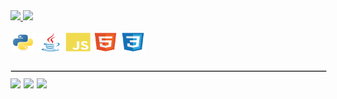 <div>
  <a href="https://github.com/PxS00">
    <img height="180em" src="https://github-readme-stats.vercel.app/api?username=PxS00&show_icons=true&title_color=8b2bfa&text_color=e1d8ff&icon_color=bb6bd9&bg_color=0d1117&include_all_commits=true&count_private=true"/>
    <img height="180em" src="https://github-readme-stats.vercel.app/api/top-langs/?username=PxS00&layout=compact&langs_count=10&title_color=8b2bfa&text_color=e1d8ff&icon_color=bb6bd9&bg_color=0d1117&hide=scss,shell,makefile"/>
  </a>
</div>


<div style="display: inline_block"><br>
  <img align="center" alt="Python" height="30" width="40" src="https://raw.githubusercontent.com/devicons/devicon/master/icons/python/python-original.svg">
  <img align="center" alt="Java" height="30" width="40" src="https://raw.githubusercontent.com/devicons/devicon/master/icons/java/java-original.svg">
  <img align="center" alt="JavaScript" height="30" width="40" src="https://raw.githubusercontent.com/devicons/devicon/master/icons/javascript/javascript-plain.svg">
  <img align="center" alt="HTML" height="30" width="40" src="https://raw.githubusercontent.com/devicons/devicon/master/icons/html5/html5-original.svg">
  <img align="center" alt="CSS" height="30" width="40" src="https://raw.githubusercontent.com/devicons/devicon/master/icons/css3/css3-original.svg">
</div>

<hr style="border: 0.5px solid #ccc; margin-top: 30px; margin-bottom: 10px; width: 100%;">

<div style="display: flex; gap: 5px; align-items: center;">
  <a href="https://www.instagram.com/luc_rossoni/" target="_blank" style="text-decoration: none;">
    <img src="https://img.shields.io/badge/Instagram-E4405F?style=for-the-badge&logo=instagram&logoColor=white">
  </a>
  <a href="mailto:lucas.rossonidd@gmail.com" target="_blank" style="text-decoration: none;">
    <img src="https://img.shields.io/badge/Gmail-333333?style=for-the-badge&logo=gmail&logoColor=white">
  </a>
  <a href="https://www.linkedin.com/in/lucas-rossoni-dieder-32242a353/" target="_blank" style="text-decoration: none;">
    <img src="https://img.shields.io/badge/LinkedIn-0077B5?style=for-the-badge&logo=linkedin&logoColor=white">
  </a>
</div>
